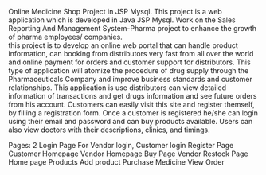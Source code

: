 
Online Medicine Shop Project in JSP Mysql.
This project is a web application which is developed in Java JSP Mysql. 
Work on the Sales Reporting And Management System-Pharma project to enhance the growth of pharma employees/ companies.  
this project is to develop an online web portal that can handle product information, can booking from distributors very fast from all over the world and online payment for orders and customer support for distributors.
This type of application will atomize the procedure of drug supply through the Pharmaceuticals Company and improve business standards and customer relationships. 
This  application is use  distributors can view detailed information of transactions and get drugs information and see future orders from his account. 
Customers can easily visit this site and register themself, by filling a registration form. 
Once a customer is registered he/she can login using their email and password and can buy products available. 
Users can also view doctors with their descriptions, clinics, and timings.

Pages:
2 Login Page For Vendor login, Customer login
Register Page
Customer Homepage
Vendor Homepage
Buy Page
Vendor Restock Page
Home page
Products
Add product
Purchase Medicine
View Order
